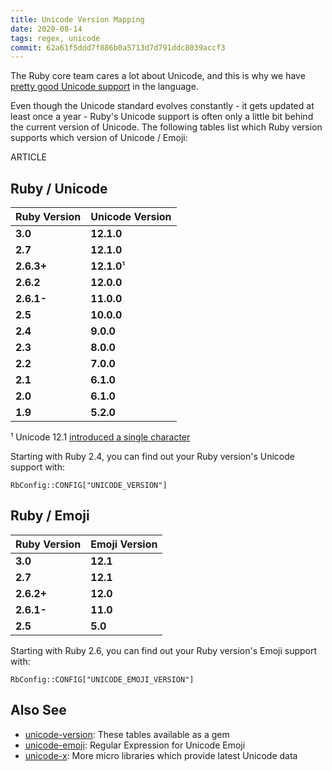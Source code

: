 ```yaml
---
title: Unicode Version Mapping
date: 2020-08-14
tags: regex, unicode
commit: 62a61f5ddd7f886b0a5713d7d791ddc8039accf3
---
```


The Ruby core team cares a lot about Unicode, and this is why we have [pretty good Unicode support](/66-ruby-has-character.html) in the language.

Even though the Unicode standard evolves constantly - it gets updated at least once a year - Ruby's Unicode support is often only a little bit behind the current version of Unicode. The following tables list which Ruby version supports which version of Unicode / Emoji:

ARTICLE

## Ruby / Unicode

Ruby Version | Unicode Version
-------------|----------------
**3.0**      | **12.1.0**
**2.7**      | **12.1.0**
**2.6.3+**   | **12.1.0**¹
**2.6.2**    | **12.0.0**
**2.6.1-**   | **11.0.0**
**2.5**      | **10.0.0**
**2.4**      | **9.0.0**
**2.3**      | **8.0.0**
**2.2**      | **7.0.0**
**2.1**      | **6.1.0**
**2.0**      | **6.1.0**
**1.9**      | **5.2.0**

¹ Unicode 12.1 [introduced a single character](https://unicode.org/versions/Unicode12.1.0/#Summary)

Starting with Ruby 2.4, you can find out your Ruby version's Unicode support with:

    RbConfig::CONFIG["UNICODE_VERSION"]


## Ruby / Emoji

Ruby Version | Emoji Version
-------------|----------------
**3.0**      | **12.1**
**2.7**      | **12.1**
**2.6.2+**   | **12.0**
**2.6.1-**   | **11.0**
**2.5**      | **5.0**

Starting with Ruby 2.6, you can find out your Ruby version's Emoji support with:

    RbConfig::CONFIG["UNICODE_EMOJI_VERSION"]

## Also See

- [unicode-version](https://github.com/janlelis/unicode-version): These tables available as a gem
- [unicode-emoji](https://github.com/janlelis/unicode-emoji): Regular Expression for Unicode Emoji
- [unicode-x](https://github.com/janlelis/unicode-x): More micro libraries which provide latest Unicode data